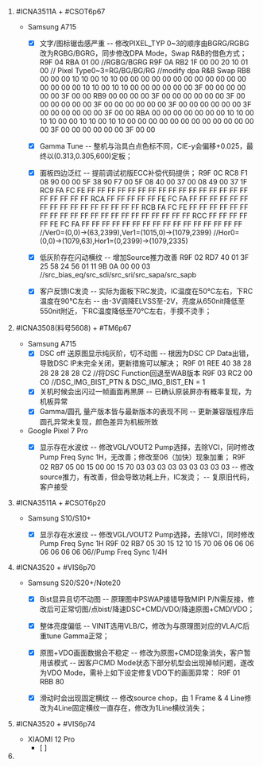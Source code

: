  1.  #ICNA3511A + #CSOT6p67 
	 - Samsung A715
		 - [x] 文字/图标锯齿感严重
			-- 修改PIXEL_TYP 0~3的顺序由BGRG/RGBG改为RGBG/BGRG，同步修改DPA Mode，Swap R&B的借色方式；
			R9F 04
			RBA 01 00 //RGBG/BGRG
			R9F 0A
			RB2 1F 00 00 20 10 01 00 // Pixel Type0~3=RG/BG/BG/RG
			//modify dpa R&B Swap
			RB8 00 00 00 10 10 00 10 10 00 00 00 00 00 00 00 00 00 00 00 00 00 00 00 00 10 10 00 10 10 00 00 00 00 00 00 3F 00 00 00 00 00 00 3F 00 00
			RB9 00 00 00 00 3F 00 00 00 00 00 00 3F 00 00 00 00 00 00 3F 00 00 00 00 00 00 3F 00 00 00 00 00 00 3F 00 00 00 00 00 00 3F 00 00
			RBA 00 00 00 00 00 00 00 10 10 00 10 10 00 00 10 10 00 10 10 00 00 00 00 00 00 00 00 00 00 00 00 00 3F 00 00 00 00 00 00 3F 00 00
		 - [x] Gamma Tune
			-- 整机与治具白点色标不同，CIE-y会偏移+0.025，最终以(0.313,0.305,600)定板；
		 - [x] 面板四边泛红
			-- 提前调试初版ECC补偿代码提供；
			R9F 0C
			RC8 F1 08 90 00 00 5F 38 90 F7 00 5F 08 40 00 37 00 08 49 00 37 1F
			RC9 FA FC FE FF FF FF FF FF FF FF FF FF FF FF FF FF FF FF FF FF FF FF FF FF
			RCA FF FF FF FF FF FE FC FA FF FF FF FF FF FF FF FF FF FF FF FF FF FF FF FF
			RCB FA FC FE FF FF FF FF FF FF FF FF FF FF FF FF FF FF FF FF FF FF FF FF FF
			RCC FF FF FF FF FF FE FC FA FF FF FF FF FF FF FF FF FF FF FF FF FF FF FF FF
			//Ver0=(0,0)->(63,2399),Ver1=(1015,0)->(1079,2399)
			//Hor0=(0,0)->(1079,63),Hor1=(0,2399)->(1079,2335)
		 - [x] 低灰阶存在闪动横纹
			-- 增加Source推力改善
			R9F 02
			RD7 40 01 3F 25 58 24 56 01 11 9B 0A 00 00 03
			//src_bias_eq/src_sdi/src_sri/src_sapa/src_sapb
		 - [x] 客户反馈IC发烫
			-- 实际为面板下RC发烫，IC温度在50℃左右，下RC温度在90℃左右
			-- 由-3V调降ELVSS至-2V，亮度从650nit降低至550nit附近，下RC温度降低至70℃左右，手摸不烫手；


2.  #ICNA3508(料号5608) + #TM6p67
	- Samsung A715
		- [x] DSC off 送原图显示纯灰阶，切不动图
			-- 根因为DSC CP Data出错，导致DSC IP未完全关闭，更新措施可以解决；
			R9F 01
			REE 40 38 28 28 28 28 28 C2 //将DSC Function回退至WAB版本
			R9F 03
			RC2 00 C0 //DSC_IMG_BIST_PTN & DSC_IMG_BIST_EN = 1
		- [x] 关机时候会出闪过一帧画面再黑屏
			-- 已确认原装屏亦有概率复现，为机板异常
		- [x] Gamma/圆孔 量产版本皆与最新版本的表现不同
			-- 更新兼容版程序后圆孔异常未复现，颜色差异为机板所致
	- Google Pixel 7 Pro
		- [x] 显示存在水波纹
			-- 修改VGL/VOUT2 Pump选择，去除VCI，同时修改Pump Freq Sync 1H，无改善；修改至06（加快）现象加重；
			R9F 02
			RB7 05 00 15 00 00 15 70 03 03 03 03 03 03 03 03 03
			-- 修改source推力，有改善，但会导致功耗上升，IC发烫；
			-- 复原旧代码，客户接受


3. #ICNA3511A + #CSOT6p20 
	- Samsung S10/S10+
		- [x] 显示存在水波纹
			-- 修改VGL/VOUT2 Pump选择，去除VCI，同时修改Pump Freq Sync 1H
			R9F 02
			RB7 05 30 15 12 10 15 70 06 06 06 06 06 06 06 06 06//Pump Freq Sync 1/4H


4. #ICNA3520 + #VIS6p70
	- Samsung S20/S20+/Note20
		- [x] Bist显异且切不动图
			-- 原理图中PSWAP接错导致MIPI P/N需反接，修改后可正常切图/点bist/降速DSC+CMD/VDO/降速原图+CMD/VDO；
		- [x] 整体亮度偏低
			-- VINIT选用VLB/C，修改为与原理图对应的VLA/C后重tune Gamma正常；
		- [x] 原图+VDO画面数据会不稳定
			-- 修改为原图+CMD现象消失，客户暂用该模式
			-- 因客户CMD Mode状态下部分机型会出现掉帧问题，遂改为VDO Mode，需补上如下设定修复VDO下的画面异常：
			R9F 01
			RBB 80
		- [x] 滑动时会出现固定横纹
			-- 修改source chop，由 1 Frame & 4 Line修改为4Line固定横纹一直存在，修改为1Line横纹消失；


5. #ICNA3520 + #VIS6p74 
	- XIAOMI 12 Pro
		- [ ] 

6. 